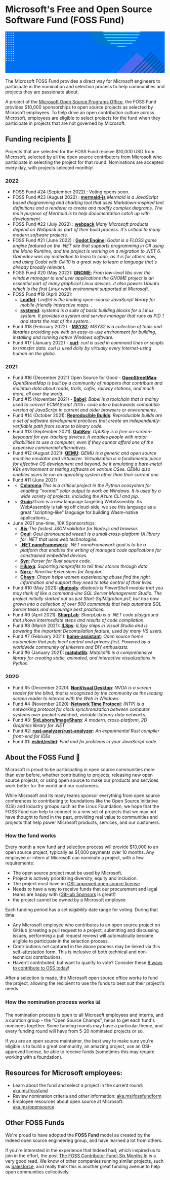 # Microsoft's Free and Open Source Software Fund (FOSS Fund)
![fossfund-colors](assets/foss-fund.png)

The Microsoft FOSS Fund provides a direct way for Microsoft engineers to participate in the nomination and selection process to
help communities and projects they are passionate about.

A project of the [Microsoft Open Source Programs Office](https://opensource.microsoft.com), the FOSS Fund provides $10,000
sponsorships to open source projects as selected by Microsoft employees. To help drive an open contribution culture across
Microsoft, employees are eligible to select projects for the fund when they participate in projects that are not
governed by Microsoft.

## Funding recipients :money_with_wings:

Projects that are selected for the FOSS Fund receive $10,000 USD from Microsoft, selected by all the open source
contributors from Microsoft who participate in selecting the project for that round.   Nominations are accepted every day, with projects selected monthly!

### 2022
- FOSS Fund #24 (September 2022) : Voting opens soon.
- FOSS Fund #23 (August 2022) : **[mermaid-js](https://mermaid-js.github.io)** _Mermaid is a JavaScript based diagramming and charting tool that uses Markdown-inspired text definitions and a renderer to create and modify complex diagrams. The main purpose of Mermaid is to help documentation catch up with development._
- FOSS Fund #22 (July 2022) : **[webpack](https://webpack.js.org/)** _Many Microsoft products depend on Webpack as part of their build process. It's critical to many modern software projects._
- FOSS Fund #21 (June 2022) : **[Godot Engine](https://godotengine.org/)**: _Godot is a FLOSS game engine featured on the .NET site that supports programming in C# using the Mono Runtime, and the project is working on a migration to .NET 6. Gamedev was my motivation to learn to code, as it is for others now, and using Godot with C# 10 is a great way to learn a language that's already broadly relevant._
- FOSS Fund #20 (May 2022):  **[GNOME](https://www.gnome.org/)**: _From low-level libs over the window manager to end user applications the GNOME project is an essential part of many graphical Linux devices. It also powers Ubuntu which is the first Linux work environment supported at Microsoft._
- FOSS Fund #19 (April 2022): 
  -  **[Leaflet](https://github.com/Leaflet/Leaflet)**: _Leaflet is the leading open-source JavaScript library for mobile-friendly interactive maps. ._
  -  **[systemd](https://systemd.io/)**: _systemd is a suite of basic building blocks for a Linux system. It provides a system and service manager that runs as PID 1 and starts the rest of the system.._
- Fund #18 (February 2022) - **[MSYS2](https://www.msys2.org/)**: _MSYS2 is a collection of tools and libraries providing you with an easy-to-use environment for building, installing and running native Windows software._
- Fund #17 (January 2022) - **[curl](https://curl.se/)**: _curl is used in command lines or scripts to transfer data. curl is used daily by virtually every Internet-using human on the globe._

### 2021
- Fund #16 (December 2021) Open Source for Good - **[OpenStreetMap](https://www.openstreetmap.org/about)**: _OpenStreetMap is built by a community of mappers that contribute and maintain data about roads, trails, cafés, railway stations, and much more, all over the world._
- Fund #15 (November 2021) - **[Babel](https://github.com/sponsors/babel)**: _Babel is a toolchain that is mainly used to convert ECMAScript 2015+ code into a backwards compatible version of JavaScript in current and older browsers or environments._
- Fund #14 (October 2021):  **[Reproducible Builds](https://reproducible-builds.org/)**: _Reproducible builds are a set of software development practices that create an independently-verifiable path from source to binary code._
- Fund #13 (September 2021): **[OptiKey](https://github.com/OptiKey/OptiKey)**: _OptiKey is a free on-screen-keyboard for eye-tracking devices. It enables people with motor disabilities to use a computer, even if they cannot afford one of the expensive commercial alternatives._
- Fund #12 (August 2021): **[QEMU](https://www.qemu.org/)**: _QEMU is a generic and open source machine emulator and virtualizer. Virtualization is a fundamental piece for effective OS development and beyond, be it emulating a bare-metal K8s environment or testing software on various OSes. QEMU also enables users to run an operating system other than their current one._
- Fund #11 (June 2021)
- -  **[Coloroma](https://github.com/tartley/colorama)**:_This is a critical project in the Python ecosystem for enabling "normal" color output to work on Windows. It is used by a wide variety of projects, including the Azure CLI and pip._
- -  **[Grain](https://github.com/grain-lang/grain)**:Grain is a new language targeting WebAssembly. As WebAssembly is taking off cloud-side, we see this language as a great "scripting-like" language for building Wasm-native applications._
- June 2021 one-time, 10K Sponsorships: 
  -  **[Ajv](https://github.com/ajv-validator/ajv)**:_The fastest JSON validator for Node.js and browser._
  -  **[Ooui](https://github.com/praeclarum/Ooui)**: _Ooui (pronounced weee!) is a small cross-platform UI library for .NET that uses web technologies._
  -  **[.NET nanoFramework](https://github.com/nanoframework/home)**: _.NET nanoFramework goal is to be a platform that enables the writing of managed code applications for constrained embedded devices._
  -  **[Syn](https://github.com/dtolnay/syn)**: _Parser for Rust source code._
  -  **[Hikaya](https://github.com/orgs/hikaya-io/repositories)**: _Suporting nonprofits to tell their stories through data._
  -  **[Ngrx ](https://github.com/ngrx/)**: _Reactive Extensions for Angular._
  -  **[Chayn](https://github.com/sponsors/chaynHQ)**: _Chayn helps women experiencing abuse find the right information and support they need to take control of their lives._
- Fund #10 (May 2021): **[dbatools](https://dbatools.io/)**: _dbatools is PowerShell module that you may think of like a command-line SQL Server Management Studio. The project initially started out as just Start-SqlMigration.ps1, but has now grown into a collection of over 500 commands that help automate SQL Server tasks and encourage best practices.._
- Fund #9 (April 2021): **[SharpLab](https://github.com/ashmind/SharpLab)**: _SharpLab is a .NET code playground that shows intermediate steps and results of code compilation._
- Fund #8 (March 2021): **[ILSpy](https://github.com/icsharpcode/ilspy)**: _ILSpy ships in Visual Studio and is powering the important Decompilation feature, used by many VS users._
- Fund #7 (February 2021): **[home-assistant](https://github.com/home-assistant/core)**: _Open source home automation that puts local control and privacy first. Powered by a worldwide community of tinkerers and DIY enthusiasts._
- Fund #6 (January 2021): **[matplotlib](https://matplotlib.org/)**: _Matplotlib is a comprehensive library for creating static, animated, and interactive visualizations in Python._

### 2020
- Fund #5 (December 2020): **[NonVisual Desktop](https://github.com/nvaccess/nvda)**: _NVDA is a screen reader for the blind, that is recognized by the community as the leading screen reader to interact with the Web in Windows._
- Fund #4 (November 2020): **[Network Time Protocol](https://www.ntp.org/)**: _(NTP) is a networking protocol for clock synchronization between computer systems over packet-switched, variable-latency data networks._
- Fund #3: **[SixLabors/ImageSharp](https://github.com/SixLabors/ImageSharp)**: _A modern, cross-platform, 2D Graphics library for .NET_
- Fund #2: **[rust-analyzer/rust-analyzer](https://github.com/rust-analyzer/rust-analyzer)**: _An experimental Rust compiler front-end for IDEs_
- Fund #1: **[eslint/eslint](https://github.com/eslint/eslint)**: _Find and fix problems in your JavaScript code._

## About the FOSS Fund :seedling:

Microsoft is proud to be participating in open source communities more than ever before, whether contributing to
projects, releasing new open source projects, or using open source to make our products and services work better for
the world and our customers.

While Microsoft and its many teams sponsor everything from open source conferences to contributing to foundations 
like the Open Source Initiative (OSI) and industry groups such as the Linux Foundation, we hope that the FOSS Fund
can help to connect to a new set of projects that we may not have thought to fund in the past, providing real value
to communities and projects that help power Microsoft products, services, and our customers.

### How the fund works

Every month a new fund and selection process will provide $10,000 to an open source project, typically as $1,000 payments
over 10 months. Any employee or intern at Microsoft can nominate a project, with a few requirements:

- The open source project must be used by Microsoft.
- Project is actively prioritizing diversity, equity and inclusion.
- The project must have an [OSI-approved open source license](https://opensource.org/)
- Needs to have a way to receive funds that our procurement and legal teams are happy with ([GitHub Sponsors](https://github.com/sponsors) is great!)
- the project cannot be owned by a Microsoft employee

Each funding period has a set _eligibility_ date range for voting. During that time:

* Any Microsoft employee who contributes to
an open source project on GitHub (creating a pull request to a project, submitting and discussing issues, performing a pull 
request review) will automatically become eligible to participate in the selection process.
* Contributions not captured in the above process may be linked via this [self-attestation form](https://repos.opensource.microsoft.com/contributions/attestation).  This is inclusive of both technical and non-technical contributions.
* Haven't contributed, but want to qualify to vote? Consider these [8 ways to contribute to OSS today](assets/8-ways-to-contribute.md)!

After a selection is made, the Microsoft open source office works to fund the project, allowing the recipient to use the
funds to best suit their project's needs.

### How the nomination process works :bar_chart:

The nomination process is open to all Microsoft employees and interns, and a curation group - the "Open Source Champs", helps
to get each fund's nominees together. Some funding rounds may have a particular theme, and every funding round will have
from 5-20 nominated projects or so.

If you are an open source maintainer, the best way to make sure you're eligible is to build a great community, an amazing project,
use an OSI-approved license, be able to receive funds (sometimes this may require working with a foundation).

## Resources for Microsoft employees:

- Learn about the fund and select a project in the current round: [aka.ms/fossfund](https://aka.ms/fossfund)
- Review nomination criteria and other information: [aka.ms/fossfundform](https://aka.ms/fossfundform)
- Employee resources about open source at Microsoft: [aka.ms/opensource](https://aka.ms/opensource)

## Other FOSS Funds

We're proud to have adopted the __FOSS Fund__ model as created by the Indeed open source engineering
group, and have learned a lot from others.

If you're interested in the experience that Indeed had, which
inspired us to join in the effort, the post 
[The FOSS Contributor Fund: Six Months In](https://engineering.indeedblog.com/blog/2019/07/foss-fund-six-months-in/) is a very
good read. We know of other companies running similar projects, such as [Salesforce](https://engineering.salesforce.com/announcing-the-first-foss-contributor-fund-recipient-60a295201497), and really think this is another great funding avenue to help open communities
collectively.
